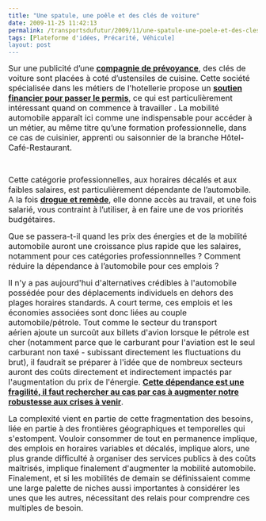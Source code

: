 ```yaml
---
title: "Une spatule, une poêle et des clés de voiture"
date: 2009-11-25 11:42:13
permalink: /transportsdufutur/2009/11/une-spatule-une-poele-et-des-cles-de-voiture.html
tags: [Plateforme d'idées, Précarité, Véhicule]
layout: post
---
```


<p class="MsoNormal"><span><font size="3">Sur une publicité d’une <strong><a href="http://www.hcrprevoyance.fr/">compagnie de prévoyance</a></strong>, des clés de voiture sont placées à coté d’ustensiles de cuisine. Cette société spécialisée dans les métiers de l'hotellerie propose un </font><a href="http://www.hcrprevoyance.fr/contenu/documents/modalites_pratiques/fORMULAIRE%20AUTO%20ECOLE%20030209.pdf"><strong><font size="3">soutien financier pour passer le permis</font></strong></a><font size="3">, ce qui est particulièrement intéressant quand on commence à travailler . La mobilité automobile apparaît ici comme une indispensable pour accéder à un métier, au même titre qu’une formation professionnelle, dans ce cas de cuisinier, apprenti ou saisonnier de la branche Hôtel-Café-Restaurant. </font></span></p> <p class="MsoNormal"><span><font size="3"></font></span> </p> <p class="MsoNormal"><span><font size="3">Cette catégorie professionnelles, aux horaires décalés et aux faibles salaires, est particulièrement dépendante de l’automobile. A la fois <strong><a href="https://gabrielplassat.github.io/transportsdufutur/2009/11/tata-bajaj-vehicules-low-cost-craintes-ou-opportunites.html">drogue et remède</a></strong>, elle donne accès au travail, et une fois salarié, vous contraint à l’utiliser, à en faire une de vos priorités budgétaires.</font></span></p> <p><span><font size="3">Que se passera-t-il quand les prix des énergies et de la mobilité automobile auront une croissance plus rapide que les salaires, notamment pour ces catégories professionnnelles ? Comment réduire la dépendance à l’automobile pour ces emplois ? </font></span></p> <p><span><font size="3"></font></span><span> </span></p>  <!--more-->  <form><font size="3"></font></form> <p><span><font size="3">Il n'y a pas aujourd'hui d'alternatives crédibles à l'automobile possédée pour des déplacements individuels en dehors des plages horaires standards. A court terme, ces emplois et les économies associées sont donc liées au couple automobile/pétrole. Tout comme le secteur du transport aérien ajoute un surcoût aux billets d'avion lorsque le pétrole est cher (notamment parce que le carburant pour l'aviation est le seul carburant non taxé - subissant directement les fluctuations du brut), il faudrait se préparer à l'idée que de nombreux secteurs auront des coûts directement et indirectement impactés par l'augmentation du prix de l'énergie. <strong><a href="http:///">Cette dépendance est une fragilité, il faut rechercher au cas par cas à augmenter notre robustesse aux crises à venir</a></strong>.</font></span></p> <p><span><font size="3">La complexité vient en partie de cette fragmentation des besoins, liée en partie à des frontières géographiques et temporelles qui s'estompent. Vouloir consommer de tout en permanence implique, des emplois en horaires variables et décalés, implique alors, une plus grande difficulté à organiser des services publics à des coûts maîtrisés, implique finalement d'augmenter la mobilité automobile. Finalement, et si les mobilités de demain se définissaient comme une large palette de niches aussi importantes à considérer les unes que les autres, nécessitant des relais pour comprendre ces multiples de besoin. </font></span></p>

